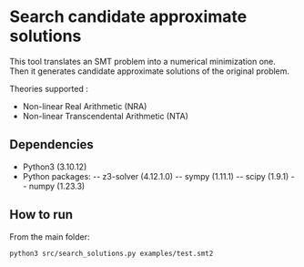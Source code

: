 # Search candidate approximate solutions

This tool translates an SMT problem into a numerical minimization one. Then it generates candidate approximate solutions of the original problem. 

Theories supported : 
- Non-linear Real Arithmetic (NRA)
- Non-linear Transcendental Arithmetic (NTA)

## Dependencies
- Python3 (3.10.12)
- Python packages:
-- z3-solver   (4.12.1.0)
-- sympy       (1.11.1)
-- scipy       (1.9.1)
-- numpy       (1.23.3)

## How to run
From the main folder:

  ```python3 src/search_solutions.py examples/test.smt2```
